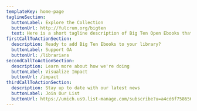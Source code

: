 ```yaml
---
templateKey: home-page
taglineSection:
  buttonLabel: Explore the Collection
  buttonUrl: http://fulcrum.org/bigten
  text: Here is a short tagline description of Big Ten Open Ebooks that describes the mission and goal of the collection to readers.
firstCallToActionSection:
  description: Ready to add Big Ten Ebooks to your library?
  buttonLabel: Support OA
  buttonUrl: /librarians
secondCallToActionSection:
  description: Learn more about how we're doing
  buttonLabel: Visualize Impact
  buttonUrl: /impact
thirdCallToActionSection:
  description: Stay up to date with our latest news
  buttonLabel: Join Our List
  buttonUrl: https://umich.us9.list-manage.com/subscribe?u=a4cd6f758656d0e1542fcb495&id=ee5048bf45
---
```

